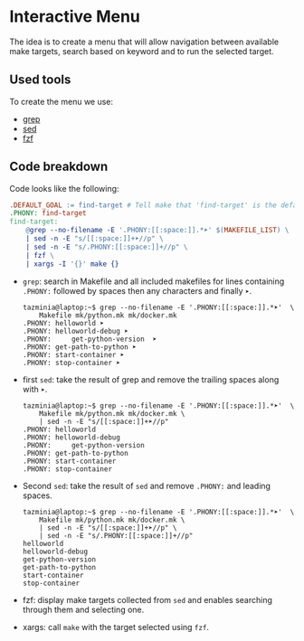 # Interactive Menu

The idea is to create a menu that will allow navigation between available make targets, search based on keyword and to run the selected target.

## Used tools

To create the menu we use:

- [grep](https://www.gnu.org/software/grep/manual/grep.html)
- [sed](https://www.gnu.org/software/sed/manual/sed.html)
- [fzf](https://bytexd.com/how-to-use-fzf-command-line-fuzzy-finder/) 

## Code breakdown

Code looks like the following:

```makefile
.DEFAULT_GOAL := find-target # Tell make that 'find-target' is the default target
.PHONY: find-target
find-target:
	@grep --no-filename -E '.PHONY:[[:space:]].*➤' $(MAKEFILE_LIST) \
	| sed -n -E "s/[[:space:]]+➤//p" \
	| sed -n -E "s/.PHONY:[[:space:]]+//p" \
	| fzf \
	| xargs -I '{}' make {}
```


- `grep`: search in Makefile and all included makefiles for lines containing `.PHONY:` followed by spaces then any characters and finally `➤`.

    ```console
    tazminia@laptop:~$ grep --no-filename -E '.PHONY:[[:space:]].*➤'  \
        Makefile mk/python.mk mk/docker.mk
    .PHONY: helloworld ➤
    .PHONY: helloworld-debug ➤
    .PHONY:     get-python-version  ➤
    .PHONY: get-path-to-python ➤
    .PHONY: start-container ➤
    .PHONY: stop-container ➤
    ```
- first `sed`: take the result of grep and remove the trailing spaces along with `➤`.

    ```console
    tazminia@laptop:~$ grep --no-filename -E '.PHONY:[[:space:]].*➤'  \
        Makefile mk/python.mk mk/docker.mk \
        | sed -n -E "s/[[:space:]]+➤//p"
    .PHONY: helloworld
    .PHONY: helloworld-debug
    .PHONY:     get-python-version
    .PHONY: get-path-to-python
    .PHONY: start-container
    .PHONY: stop-container
    ```

- Second `sed`: take the result of `sed` and remove `.PHONY:` and leading spaces.

    ```console
    tazminia@laptop:~$ grep --no-filename -E '.PHONY:[[:space:]].*➤'  \
        Makefile mk/python.mk mk/docker.mk \
        | sed -n -E "s/[[:space:]]+➤//p" \
        | sed -n -E "s/.PHONY:[[:space:]]+//p"
    helloworld
    helloworld-debug
    get-python-version
    get-path-to-python
    start-container
    stop-container
    ```

- fzf: display make targets collected from `sed` and enables searching through them and selecting one.
- xargs: call `make` with the target selected using `fzf`.
